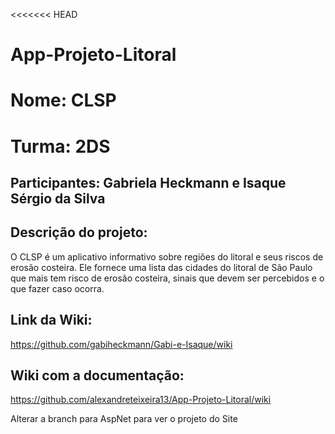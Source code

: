 <<<<<<< HEAD
# App-Projeto-Litoral

<h1>Nome: CLSP</h1>
<h1> Turma:  2DS </h1>
<h2>Participantes: Gabriela Heckmann e Isaque Sérgio da Silva</h2>
<h2>Descrição do projeto:</h2></h2>
<p>O CLSP é um aplicativo informativo sobre regiões do litoral e seus riscos de erosão costeira. Ele fornece uma lista das cidades do litoral de São Paulo que mais tem risco de erosão costeira, sinais que devem ser percebidos e o que fazer caso ocorra. </p>


## Link da Wiki: 
https://github.com/gabiheckmann/Gabi-e-Isaque/wiki
## Wiki com a documentação:
https://github.com/alexandreteixeira13/App-Projeto-Litoral/wiki

 <p>Alterar a branch para AspNet para ver o projeto do Site</p>
